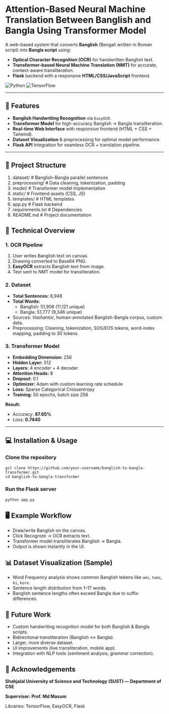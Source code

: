 # Attention-Based Neural Machine Translation Between Banglish and Bangla Using Transformer Model

A web-based system that converts **Banglish** (Bengali written in Roman script) into **Bangla script** using:
- **Optical Character Recognition (OCR)** for handwritten Banglish text.
- **Transformer-based Neural Machine Translation (NMT)** for accurate, context-aware transliteration.
- **Flask** backend with a responsive **HTML/CSS/JavaScript** frontend.

![Python](https://img.shields.io/badge/Python-3.x-blue.svg)
![TensorFlow](https://img.shields.io/badge/TensorFlow-2.x-orange.svg)

---

## 🚀 Features
- **Banglish Handwriting Recognition** via `EasyOCR`.
- **Transformer Model** for high-accuracy Banglish → Bangla transliteration.
- **Real-time Web Interface** with responsive frontend (HTML + CSS + Tailwind).
- **Dataset Visualization** & preprocessing for optimal model performance.
- **Flask API** integration for seamless OCR + translation pipeline.

---

## 📂 Project Structure
1. dataset/ # Banglish-Bangla parallel sentences
2. preprocessing/ # Data cleaning, tokenization, padding
3. model/ # Transformer model implementation
4. static/ # Frontend assets (CSS, JS)
5. templates/ # HTML templates
6. app.py # Flask backend
7. requirements.txt # Dependencies
8. README.md # Project documentation

## 🧠 Technical Overview

### 1. OCR Pipeline
1. User writes Banglish text on canvas.
2. Drawing converted to Base64 PNG.
3. **EasyOCR** extracts Banglish text from image.
4. Text sent to NMT model for transliteration.

### 2. Dataset
- **Total Sentences:** 8,948
- **Total Words:**  
  - Banglish: 51,906 (11,121 unique)  
  - Bangla: 51,777 (9,346 unique)
- Sources: *Vashantor*, human-annotated Banglish-Bangla corpus, custom data.
- Preprocessing: Cleaning, tokenization, SOS/EOS tokens, word-index mapping, padding to 30 tokens.

### 3. Transformer Model
- **Embedding Dimension:** 256  
- **Hidden Layer:** 512  
- **Layers:** 4 encoder + 4 decoder  
- **Attention Heads:** 8  
- **Dropout:** 0.1  
- **Optimizer:** Adam with custom learning rate schedule  
- **Loss:** Sparse Categorical Crossentropy  
- **Training:** 50 epochs, batch size 256

**Result:**  
- Accuracy: **87.65%**  
- Loss: **0.7440**

---

## 💻 Installation & Usage

### Clone the repository
```
git clone https://github.com/your-username/banglish-to-bangla-transformer.git
cd banglish-to-bangla-transformer
```
### Run the Flask server
```
python app.py
```

## 🖥 Example Workflow

- Draw/write Banglish on the canvas.
- Click Recognize → OCR extracts text.
- Transformer model transliterates Banglish → Bangla.
- Output is shown instantly in the UI.

## 📊 Dataset Visualization (Sample)

- Word Frequency analysis shows common Banglish tokens like `ami`, `tumi`, `ki`, `kore`.
- Sentence length distribution from 1–17 words.
- Banglish sentence lengths often exceed Bangla due to suffix differences.

## 🔮 Future Work

- Custom handwriting recognition model for both Banglish & Bangla scripts.
- Bidirectional transliteration (Banglish ↔ Bangla).
- Larger, more diverse dataset.
- UI improvements (live transliteration, mobile app).
- Integration with NLP tools (sentiment analysis, grammar correction).

## 🙌 Acknowledgements

**Shahjalal University of Science and Technology (SUST) — Department of CSE**

**Supervisor: Prof. Md Masum**

Libraries: TensorFlow, EasyOCR, Flask
